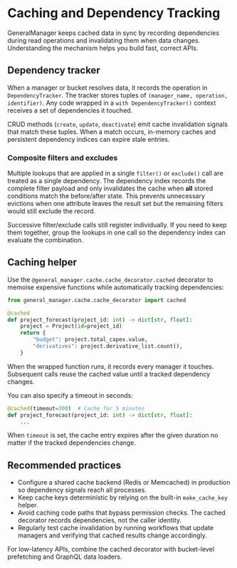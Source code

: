 # Caching and Dependency Tracking

GeneralManager keeps cached data in sync by recording dependencies during read operations and invalidating them when data changes. Understanding the mechanism helps you build fast, correct APIs.

## Dependency tracker

When a manager or bucket resolves data, it records the operation in `DependencyTracker`. The tracker stores tuples of `(manager_name, operation, identifier)`. Any code wrapped in a `with DependencyTracker()` context receives a set of dependencies it touched.

CRUD methods (`create`, `update`, `deactivate`) emit cache invalidation signals that match these tuples. When a match occurs, in-memory caches and persistent dependency indices can expire stale entries.

### Composite filters and excludes

Multiple lookups that are applied in a single `filter()` or `exclude()` call are treated as a single dependency. The dependency index records the complete filter payload and only invalidates the cache when **all** stored conditions match the before/after state. This prevents unnecessary evictions when one attribute leaves the result set but the remaining filters would still exclude the record.

Successive filter/exclude calls still register individually. If you need to keep them together, group the lookups in one call so the dependency index can evaluate the combination.

## Caching helper

Use the `@general_manager.cache.cache_decorator.cached` decorator to memoise expensive functions while automatically tracking dependencies:

```python
from general_manager.cache.cache_decorator import cached

@cached
def project_forecast(project_id: int) -> dict[str, float]:
    project = Project(id=project_id)
    return {
        "budget": project.total_capex.value,
        "derivatives": project.derivative_list.count(),
    }
```

When the wrapped function runs, it records every manager it touches. Subsequent calls reuse the cached value until a tracked dependency changes.

You can also specify a timeout in seconds:

```python
@cached(timeout=300)  # Cache for 5 minutes
def project_forecast(project_id: int) -> dict[str, float]:
    ...
```
When `timeout` is set, the cache entry expires after the given duration no matter if the tracked dependencies change.


## Recommended practices

- Configure a shared cache backend (Redis or Memcached) in production so dependency signals reach all processes.
- Keep cache keys deterministic by relying on the built-in `make_cache_key` helper.
- Avoid caching code paths that bypass permission checks. The cached decorator records dependencies, not the caller identity.
- Regularly test cache invalidation by running workflows that update managers and verifying that cached results change accordingly.

For low-latency APIs, combine the cached decorator with bucket-level prefetching and GraphQL data loaders.
